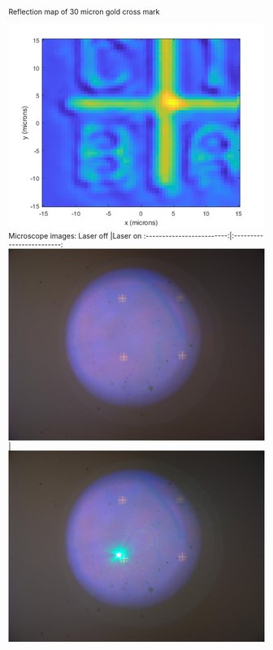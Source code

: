 Reflection map of 30 micron gold cross mark

![Reflection map of 30 micron cross mark.](cross_mark_0_0005mmsteps_02282024_v3.png)
Microscope images:
Laser off             |Laser on
:-------------------------:|:-------------------------:
![Microscope image of 30 micron gold cross mark](cross_mark_0_0005mmsteps_02282024_v3_nolaser.jpg)  |  ![Microscope image of 30 micron gold cross mark wiht laser spot](cross_mark_0_0005mmsteps_02282024_v3.jpg)





